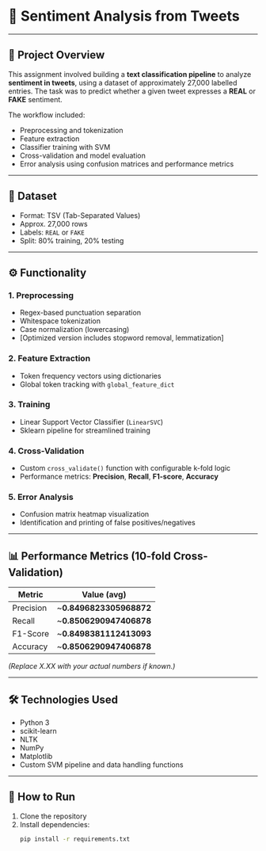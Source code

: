 # 📝 Sentiment Analysis from Tweets  

---

## 📌 Project Overview

This assignment involved building a **text classification pipeline** to analyze **sentiment in tweets**, using a dataset of approximately 27,000 labelled entries. The task was to predict whether a given tweet expresses a **REAL** or **FAKE** sentiment.

The workflow included:
- Preprocessing and tokenization
- Feature extraction
- Classifier training with SVM
- Cross-validation and model evaluation
- Error analysis using confusion matrices and performance metrics

---

## 📂 Dataset

- Format: TSV (Tab-Separated Values)
- Approx. 27,000 rows
- Labels: `REAL` or `FAKE`
- Split: 80% training, 20% testing

---

## ⚙️ Functionality

### 1. **Preprocessing**
- Regex-based punctuation separation
- Whitespace tokenization
- Case normalization (lowercasing)
- [Optimized version includes stopword removal, lemmatization]

### 2. **Feature Extraction**
- Token frequency vectors using dictionaries
- Global token tracking with `global_feature_dict`

### 3. **Training**
- Linear Support Vector Classifier (`LinearSVC`)
- Sklearn pipeline for streamlined training

### 4. **Cross-Validation**
- Custom `cross_validate()` function with configurable k-fold logic
- Performance metrics: **Precision**, **Recall**, **F1-score**, **Accuracy**

### 5. **Error Analysis**
- Confusion matrix heatmap visualization
- Identification and printing of false positives/negatives

---

## 📊 Performance Metrics (10-fold Cross-Validation)

| Metric     | Value (avg) |
|------------|-------------|
| Precision  | ~**0.8496823305968872**   |
| Recall     | ~**0.8506290947406878**   |
| F1-Score   | ~**0.8498381112413093**   |
| Accuracy   | ~**0.8506290947406878**   |

*(Replace X.XX with your actual numbers if known.)*

---

## 🛠️ Technologies Used

- Python 3  
- scikit-learn  
- NLTK  
- NumPy  
- Matplotlib  
- Custom SVM pipeline and data handling functions

---

## 🧪 How to Run

1. Clone the repository  
2. Install dependencies:  
   ```bash
   pip install -r requirements.txt
